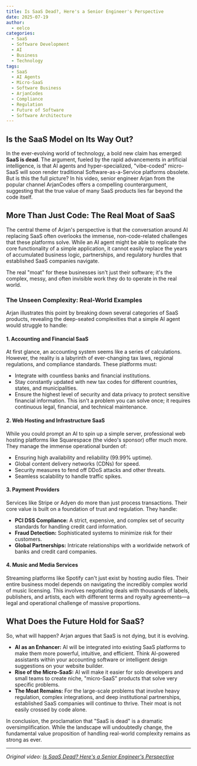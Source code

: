 ```yaml
---
title: Is SaaS Dead?, Here's a Senior Engineer's Perspective
date: 2025-07-19
author:
  - eelco
categories:
  - SaaS
  - Software Development
  - AI
  - Business
  - Technology
tags:
  - SaaS
  - AI Agents
  - Micro-SaaS
  - Software Business
  - ArjanCodes
  - Compliance
  - Regulation
  - Future of Software
  - Software Architecture
---
```


## Is the SaaS Model on Its Way Out?

In the ever-evolving world of technology, a bold new claim has emerged: **SaaS is dead**. The argument, fueled by the rapid advancements in artificial intelligence, is that AI agents and hyper-specialized, "vibe-coded" micro-SaaS will soon render traditional Software-as-a-Service platforms obsolete. But is this the full picture? In his video, senior engineer Arjan from the popular channel ArjanCodes offers a compelling counterargument, suggesting that the true value of many SaaS products lies far beyond the code itself.

## More Than Just Code: The Real Moat of SaaS

The central theme of Arjan's perspective is that the conversation around AI replacing SaaS often overlooks the immense, non-code-related challenges that these platforms solve. While an AI agent might be able to replicate the core functionality of a simple application, it cannot easily replace the years of accumulated business logic, partnerships, and regulatory hurdles that established SaaS companies navigate.

The real "moat" for these businesses isn't just their software; it's the complex, messy, and often invisible work they do to operate in the real world.

### The Unseen Complexity: Real-World Examples

Arjan illustrates this point by breaking down several categories of SaaS products, revealing the deep-seated complexities that a simple AI agent would struggle to handle:

#### 1. Accounting and Financial SaaS

At first glance, an accounting system seems like a series of calculations. However, the reality is a labyrinth of ever-changing tax laws, regional regulations, and compliance standards. These platforms must:
*   Integrate with countless banks and financial institutions.
*   Stay constantly updated with new tax codes for different countries, states, and municipalities.
*   Ensure the highest level of security and data privacy to protect sensitive financial information.
This isn't a problem you can solve once; it requires continuous legal, financial, and technical maintenance.

#### 2. Web Hosting and Infrastructure SaaS

While you could prompt an AI to spin up a simple server, professional web hosting platforms like Squarespace (the video's sponsor) offer much more. They manage the immense operational burden of:
*   Ensuring high availability and reliability (99.99% uptime).
*   Global content delivery networks (CDNs) for speed.
*   Security measures to fend off DDoS attacks and other threats.
*   Seamless scalability to handle traffic spikes.

#### 3. Payment Providers

Services like Stripe or Adyen do more than just process transactions. Their core value is built on a foundation of trust and regulation. They handle:
*   **PCI DSS Compliance:** A strict, expensive, and complex set of security standards for handling credit card information.
*   **Fraud Detection:** Sophisticated systems to minimize risk for their customers.
*   **Global Partnerships:** Intricate relationships with a worldwide network of banks and credit card companies.

#### 4. Music and Media Services

Streaming platforms like Spotify can't just exist by hosting audio files. Their entire business model depends on navigating the incredibly complex world of music licensing. This involves negotiating deals with thousands of labels, publishers, and artists, each with different terms and royalty agreements—a legal and operational challenge of massive proportions.

## What Does the Future Hold for SaaS?

So, what will happen? Arjan argues that SaaS is not dying, but it is evolving.
*   **AI as an Enhancer:** AI will be integrated into existing SaaS platforms to make them more powerful, intuitive, and efficient. Think AI-powered assistants within your accounting software or intelligent design suggestions on your website builder.
*   **Rise of the Micro-SaaS:** AI will make it easier for solo developers and small teams to create niche, "micro-SaaS" products that solve very specific problems.
*   **The Moat Remains:** For the large-scale problems that involve heavy regulation, complex integrations, and deep institutional partnerships, established SaaS companies will continue to thrive. Their moat is not easily crossed by code alone.

In conclusion, the proclamation that "SaaS is dead" is a dramatic oversimplification. While the landscape will undoubtedly change, the fundamental value proposition of handling real-world complexity remains as strong as ever.

---
*Original video: [Is SaaS Dead? Here's a Senior Engineer's Perspective](https://www.youtube.com/watch?v=70uORDj3Lzc)*